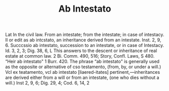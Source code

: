 ---
title: Ab Intestato
permalink: "/definitions/ab-intestato.html"
body: Lat In the civil law. From an intestate; from the intestate; in case of intestacy.
  II or edit as ab intcstato, an inheritance derived from an intestate. Inst. 2, 9,
  6. Succcssio ab intestato, succession to an intestate, or in case of Intestacy.
  Id. 3, 2, 3; Dig. 38, 6, L This answers to the descent or inheritance of real estate
  at common law. 2 Bi. Comm. 490, 516; Story, Confl. Laws, S 480. “Heir ab intestato"
  1 Burr. 420. The phrase “ab intestato" is generally used as the opposite or alternative
  of cso testamento, (from, by, or under a will.) Vcl ex teatamento, vcl ab intestato
  [liaered-itates] pertinent,—inheritances are derived either from a will or from
  an intestate, (one who dies without a will.) Inst 2, 9, 6; Dig. 29, 4; Cod. 6, 14,
  2
published_at: '2018-07-07'
layout: post
---